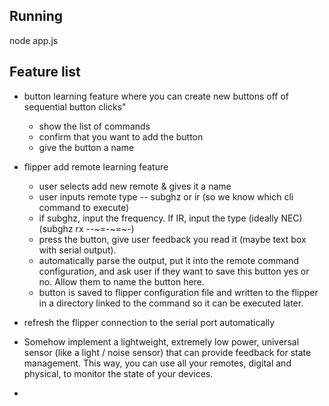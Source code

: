 ## Running
node app.js

## Feature list
- button learning feature where you can create new buttons off of sequential button clicks"
    - show the list of commands
    - confirm that you want to add the button
    - give the button a name 

- flipper add remote learning feature
    - user selects add new remote & gives it a name
    - user inputs remote type -- subghz or ir  (so we know which cli command to execute)
    - if subghz, input the frequency. If IR, input the type (ideally NEC)    (subghz rx --~=-~=~-)
    - press the button, give user feedback you read it (maybe text box with serial output). 
    - automatically parse the output, put it into the remote command configuration, and ask user if they want to save this button yes or no. Allow them to name the button here. 
    - button is saved to flipper configuration file and written to the flipper in a directory linked to the command so it can be executed later. 


- refresh the flipper connection to the serial port automatically 

- Somehow implement a lightweight, extremely low power, universal sensor (like a light / noise sensor) that can provide feedback for state management. This way, you can use all your remotes, digital and physical, to monitor the state of your devices. 

- 
